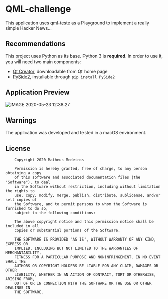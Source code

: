# QML-challenge

This application uses [qml-teste](https://github.com/heyvito/qml-test) as a Playground to implement a really simple Hacker News...

## Recommendations
This project uses Python as its base. Python 3 is **required**.
In order to use it, you will need two main components:

- [Qt Creator](https://www.qt.io/download-qt-installer), downloadable from Qt home page
- [PySide2](https://pypi.org/project/PySide2/), installable through `pip install PySide2`

## Application Preview

![IMAGE 2020-05-23 12:38:27](https://user-images.githubusercontent.com/77198/82734589-4dd45080-9cf2-11ea-88da-b2fca3929656.jpg)

## Warnings

The application was developed and tested in a macOS environment.

## License

```
    Copyright 2020 Matheus Medeiros

    Permission is hereby granted, free of charge, to any person obtaining a copy 
    of this software and associated documentation files (the "Software"), to deal 
    in the Software without restriction, including without limitation the rights to 
    use, copy, modify, merge, publish, distribute, sublicense, and/or sell copies of 
    the Software, and to permit persons to whom the Software is furnished to do so, 
    subject to the following conditions:

    The above copyright notice and this permission notice shall be included in all 
    copies or substantial portions of the Software.

    THE SOFTWARE IS PROVIDED "AS IS", WITHOUT WARRANTY OF ANY KIND, EXPRESS OR 
    IMPLIED, INCLUDING BUT NOT LIMITED TO THE WARRANTIES OF MERCHANTABILITY, 
    FITNESS FOR A PARTICULAR PURPOSE AND NONINFRINGEMENT. IN NO EVENT SHALL THE 
    AUTHORS OR COPYRIGHT HOLDERS BE LIABLE FOR ANY CLAIM, DAMAGES OR OTHER 
    LIABILITY, WHETHER IN AN ACTION OF CONTRACT, TORT OR OTHERWISE, ARISING FROM, 
    OUT OF OR IN CONNECTION WITH THE SOFTWARE OR THE USE OR OTHER DEALINGS IN 
    THE SOFTWARE.
 ```
